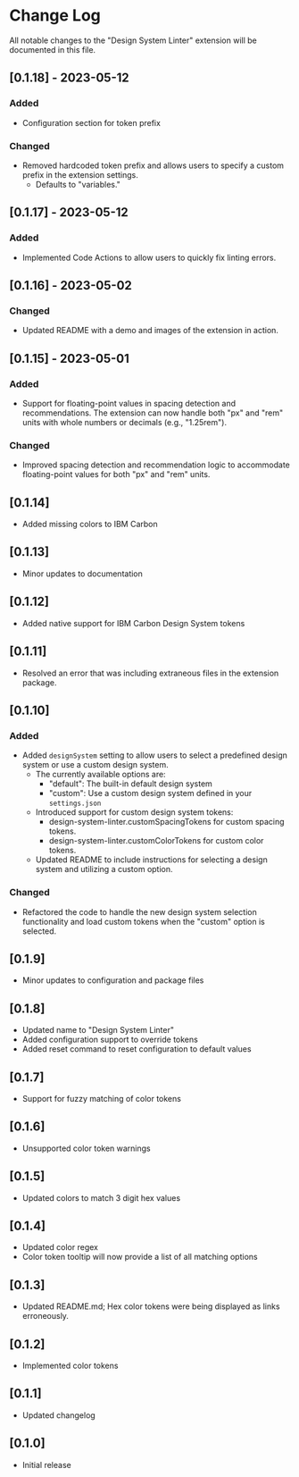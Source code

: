 # Change Log

All notable changes to the "Design System Linter" extension will be documented in this file.

## [0.1.18] - 2023-05-12
### Added
- Configuration section for token prefix

### Changed
- Removed hardcoded token prefix and allows users to specify a custom prefix in the extension settings.
  - Defaults to "variables."

## [0.1.17] - 2023-05-12
### Added
- Implemented Code Actions to allow users to quickly fix linting errors.

## [0.1.16] - 2023-05-02
### Changed
- Updated README with a demo and images of the extension in action.

## [0.1.15] - 2023-05-01
### Added
- Support for floating-point values in spacing detection and recommendations. The extension can now handle both "px" and "rem" units with whole numbers or decimals (e.g., "1.25rem").

### Changed
- Improved spacing detection and recommendation logic to accommodate floating-point values for both "px" and "rem" units.

## [0.1.14]
- Added missing colors to IBM Carbon

## [0.1.13]
- Minor updates to documentation

## [0.1.12]
- Added native support for IBM Carbon Design System tokens

## [0.1.11]
- Resolved an error that was including extraneous files in the extension package.

## [0.1.10]
### Added
- Added `designSystem` setting to allow users to select a predefined design system or use a custom design system.
  - The currently available options are:
    - "default": The built-in default design system
    - "custom": Use a custom design system defined in your `settings.json`
  - Introduced support for custom design system tokens:
    - design-system-linter.customSpacingTokens for custom spacing tokens.
    - design-system-linter.customColorTokens for custom color tokens.
  - Updated README to include instructions for selecting a design system and utilizing a custom option.
### Changed
- Refactored the code to handle the new design system selection functionality and load custom tokens when the "custom" option is selected.

## [0.1.9]
- Minor updates to configuration and package files

## [0.1.8]
- Updated name to "Design System Linter"
- Added configuration support to override tokens
- Added reset command to reset configuration to default values

## [0.1.7]
- Support for fuzzy matching of color tokens

## [0.1.6]
- Unsupported color token warnings

## [0.1.5]
- Updated colors to match 3 digit hex values

## [0.1.4]
- Updated color regex
- Color token tooltip will now provide a list of all matching options

## [0.1.3]
- Updated README.md; Hex color tokens were being displayed as links erroneously.

## [0.1.2]
- Implemented color tokens

## [0.1.1]
- Updated changelog

## [0.1.0]
- Initial release